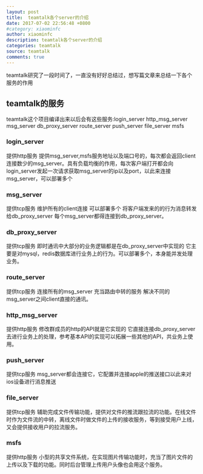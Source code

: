 ```yaml
---
layout: post
title:  teamtalk各个server的介绍
date: 2017-07-02 22:56:48 +0800
#category: xiaominfc
author: xiaominfc
description: teamtalk各个server的介绍
categories: teamtalk
source: teamtalk
comments: true
---
```


teamtalk研究了一段时间了，一直没有好好总结过，想写篇文章来总结一下各个服务的作用


## teamtalk的服务
teamtalk这个项目编译出来以后会有这些服务:login_server http_msg_server msg_server db_proxy_server route_server push_server file_server msfs 


### login_server
提供http服务 提供msg_server,msfs服务地址以及端口号的，每次都会返回client连接数少的msg_server。具有负载均衡的作用，每次客户端打开都会向login_server发起一次请求获取msg_server的ip以及port，以此来连接msg_server，可以部署多个 

### msg_server
提供tcp服务 维护所有的client连接 可以部署多个 将客户端发来的的行为消息转发给db_proxy_server 每个msg_server都得连接到db_proxy_server。

### db_proxy_server
提供tcp服务 即时通讯中大部分的业务逻辑都是在db_proxy_server中实现的 它主要是对mysql，redis数据库进行业务上的行为。可以部署多个，本身能并发处理业务。

### route_server
提供tcp服务  连接所有的msg_server 充当路由中转的服务 解决不同的msg_server之间client直接的通讯。

### http_msg_server
提供http服务 修改群成员的http的API就是它实现的 它直接连接db_proxy_server 去进行业务上的处理，参考基本API的实现可以拓展一些其他的API，共业务上使用。

### push_server
提供tcp服务 msg_server都会连接它，它配置并连接apple的推送接口以此来对ios设备进行消息推送

### file_server
提供tcp服务 辅助完成文件传输功能，提供对文件的推流跟拉流的功能。在线文件时作为文件流的中转，离线文件时做文件的上传的接收服务，等到接受用户上线，又会提供接收用户的拉流服务。

### msfs
提供http服务 小型的共享文件系统，在实现图片传输功能时，充当了图片文件的上传以及下载的功能。同时后台管理上传用户头像也会用这个服务。



